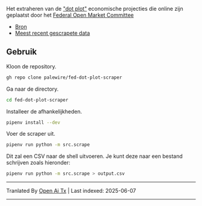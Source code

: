 Het extraheren van de ["dot plot"](https://nl.wikipedia.org/wiki/Fedspeak#Andere_gebruik) economische projecties die online zijn geplaatst door het [Federal Open Market Committee](https://nl.wikipedia.org/wiki/Federal_Open_Market_Committee)

* [Bron](https://www.federalreserve.gov/monetarypolicy/fomccalendars.htm)
* [Meest recent gescrapete data](https://github.com/palewire/fed-dot-plot-scraper/blob/main/data/dotplot.csv)

## Gebruik

Kloon de repository.

```bash
gh repo clone palewire/fed-dot-plot-scraper
```

Ga naar de directory.

```bash
cd fed-dot-plot-scraper
```

Installeer de afhankelijkheden.

```bash
pipenv install --dev
```

Voer de scraper uit.

```bash
pipenv run python -m src.scrape
```

Dit zal een CSV naar de shell uitvoeren. Je kunt deze naar een bestand schrijven zoals hieronder:

```bash
pipenv run python -m src.scrape > output.csv
```

---

Tranlated By [Open Ai Tx](https://github.com/OpenAiTx/OpenAiTx) | Last indexed: 2025-06-07

---